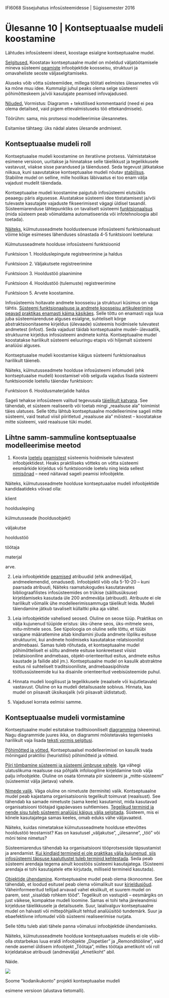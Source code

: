 IFI6068 Sissejuhatus infosüsteemidesse | Sügissemester 2016

# Ülesanne 10 | Kontseptuaalse mudeli koostamine

Lähtudes infosüsteemi ideest, koostage esialgne kontseptuaalne mudel.

<u>Selgitused.</u> Koostatav kontseptuaalne mudel on mõeldud väljatöötamisele mineva süsteemi <u>peamiste</u> infoobjektide koosseisu, struktuuri ja omavaheliste seoste väljaselgitamiseks.

Aluseks võib võtta süsteemiidee, millega töötati eelmistes ülesannetes või ka mõne muu idee. Kummalgi juhul peaks olema selge süsteemi põhimõtteskeem ja/või kasutajate peamised infovajadused.

<u>Nõuded.</u> Vormistus: Diagramm + tekstilised kommentaarid (need ei pea olema detailsed, vaid pigem ettevalmistuseks töö ettekandmisele).

Töörühm: sama, mis protsessi modelleerimise ülesannetes.

Esitamise tähtaeg: üks nädal alates ülesande andmisest.

## Kontseptuaalse mudeli roll

Kontseptuaalse mudeli koostamine on iteratiivne protsess. Valmistatakse esimene versioon, uuritakse ja hinnatakse selle täielikkust ja tegelikkusele vastavust, viiakse sisse parandused ja täiendused. Seda tegevust jätkatakse niikaua, kuni saavutatakse kontseptuaalse mudeli nõutav <u>stabiilsus</u>. Stabiilne mudel on selline, mille hoolikas läbivaatus ei too enam välja vajadust mudelit täiendada.

Kontseptuaalse mudeli koostamine paigutub infosüsteemi elutsüklis peaaegu päris algusesse. Alustatakse süsteemi idee tõstatamisest ja/või tulevaste kasutajate vajaduste fikseerimisest vägagi üldisel tasandil. Süsteemiarenduse lähtepunktiks on tavaliselt süsteemi <u>funktsionaalsus</u> (mida süsteem peab võimaldama automatiseerida või infotehnoloogia abil toetada). 

<u>Näiteks</u>, külmutusseadmete hooldusteenuse infosüsteemi funktsionaalsust võime kõige esimeses lähenduses sõnastada 4-5 funktsiooni loeteluna:

Külmutusseadmete hoolduse infosüsteemi funktsioonid

Funktsioon 1. Hoolduslepingute registreerimine ja haldus

Funktsioon 2. Väljakutsete registreerimine

Funktsioon 3. Hooldustöö plaanimine

Funktsioon 4. Hooldustöö (tulemuste) registreerimine

Funktsioon 5. Arvete koostamine.

Infosüsteemis hoitavate andmete koosseisu ja struktuuri küsimus on väga tähtis. <u>Süsteemi funktsionaalsuse ja andmete koosseisu artikuleerimine peavad praktikas enamasti käima käsikäes</u>. Selle tõttu on enamasti vaja luua juba süsteemiarenduse alguses esialgne, suhteliselt kõrge abstraktsioonitaseme kirjeldus (ülevaade) süsteemis hoidmisele tulevatest andmetest (infost). Seda vajadust täidab kontseptuaalne mudel– ülevaatlik, struktuurne kirjeldus infosüsteemi andmete kohta. Kontseptuaalne mudel koostatakse harilikult süsteemi eeluuringu etapis või hiljemalt süsteemi analüüsi alguses.

Kontseptuaalse mudeli koostamise käigus süsteemi funktsionaalsus harilikult täieneb.

Näiteks, külmutusseadmete hoolduse infosüsteemi infomudeli (ehk kontseptuaalse mudeli) koostamisel võib selguda vajadus lisada süsteemi funktsioonide loetellu täiendav funktsioon:

Funktsioon 6. Hooldusmaterjalide haldus

Sageli tehakse infosüsteem valitud tegevusala <u>täielikult katvana</u>. See tähendab, et süsteem realiseerib või toetab mingi „reaalsuse ala” toimimist täies ulatuses. Selle tõttu lähtub kontseptuaalne modelleerimine sageli mitte süsteemi, vaid teatud viisil piiritletud „reaalsuse ala” mõistest – koostatakse mitte süsteemi, vaid reaalsuse tüki mudel.

## Lihtne samm-sammuline kontseptuaalse modelleerimise meetod

1. Koosta <u>loetelu</u> <u>peamistest</u> süsteemis hoidmisele tulevatest infoobjektidest. Heaks praktiliseks võtteks on võtta süsteemi eesmärkide kirjeldus või funktsioonide loetelu ning leida sellest <u>nimisõnad</u> – need näitavad sageli peamisi infoobjekte.

Näiteks, külmutusseadmete hoolduse kontseptuaalse mudeli infoobjektide kandidaatideks võivad olla:

klient

hooldusleping

külmutusseade (hooldusobjekt)

väljakutse

hooldustöö

töötaja

materjal

arve.

2. Leia infoobjektide <u>peamised</u> atribuudid (ehk andmeväljad, andmeelemendid, omadused). Infoobjektil võib olla 5-10-20 – kuni paarsada atribuuti, Näiteks raamatukogudes kasutatavates bibliograafilistes infosüsteemides on trükise (säilitusüksuse) kirjeldamiseks kasutada üle 200 andmevälja (atribuudi). Atribuute ei ole harilikult võimalik ühe modelleerimissammuga täielikult leida. Mudeli täiendamine jätkub tavaliselt küllaltki pika aja vältel.

3. Leia infoobjektide vahelised seosed. Oluline on seose tüüp. Praktikas on välja kujunenud tüüpide eristus: üks-ühene seos, üks-mitmele seos, mitu-mitmele seos. See tüpoloogia on oluline selle tõttu, et tüübi varajane määratlemine aitab kindlamini jõuda andmete lõpliku esituse struktuurini, kui andmete hoidmiseks kasutatakse relatsioonilist andmebaasi. Samas tuleb rõhutada, et kontseptuaalne mudel põhimõtteliselt ei sõltu andmete esituse konkreetsest viisist (relatsiooniline andmebaas, objekt-orienteeritud esitus, andmete esitus kaustade ja failide abil jm.). Kontseptuaalne mudel on kasulik abstraktne esitus nii suhteliselt traditsiooniliste, andmebaasipõhiste töötlussüsteemide kui ka disainile orienteeritud veebisüsteemide puhul.

4. Hinnata mudeli loogilisust ja tegelikkusele (reaalsele või kujutletavale) vastavust. Oluline on ka mudeli detailsusaste sobivus. Hinnata, kas mudel on piisavalt üksikasjalik (või piisavalt üldistatud).

5. Vajadusel korrata eelmisi samme.

## Kontseptuaalse mudeli vormistamine

Kontseptuaalne mudel esitatakse traditsiooniliselt <u>diagrammina</u> (skeemina). Nagu diagrammide juures ikka, on diagrammi mõistetavaks tegemiseks harilikult vaja lisada <u>teksti vormis selgitusi</u>.

<u>Põhimõtted ja võtted.</u> Kontseptuaalsel modelleerimisel on kasulik teada mõningaid praktilisi (heuristilisi) põhimõtteid ja võtteid.

<u>Piiri tõmbamine süsteemi ja süsteemi ümbruse vahele</u>. Iga vähegi ulatuslikuma reaalsuse osa põhjalik infoloogiline kirjeldamine toob välja palju infoobjekte. Oluline on osata tõmmata piir süsteemi ja „mitte-süsteemi” (süsteemist välja jäetava) vahele.

<u>Nimede valik</u>. Väga oluline on nimetuste (terminite) valik. Kontseptuaalne mudel peab kajastama organisatsioonis tegelikult toimuvat (reaalsust). See tähendab ka samade nimetuste (sama keele) kasutamist, mida kasutavad organisatsiooni töötajad igapäevases suhtlemises. <u>Tegelikud terminid ja nende sisu tuleb süsteemi analüüsi käigus välja selgitada</u>. Süsteem, mis ei kõnele kasutajatega samas keeles, omab eduks vähe väljavaateid.

Näiteks, kuidas nimetatakse külmutusseadmete hoolduse ettevõttes hooldustöö teostamist? Kas on kasutusel „väljakutse”, „ülesanne”, „töö” või mõni teine nimetus?

Süsteemiarendus tähendab ka organisatsiooni tööprotsesside täpsustamist ja arendamist. <u>Kui kindlaid termineid ei ole praktikas välja kujunenud, siis infosüsteemi täpsuse kaalutlustel tuleb terminid kehtestada</u>. Seda peab süsteemi arendaja tegema ainult koostöös süsteemi kasutajatega. (Süsteemi arendaja ei tohi kasutajatele ette kirjutada, milliseid termineid kasutada).

<u>Objektide ühendamine</u>. Kontseptuaalne mudel peab olema ökonoomne. See tähendab, et loodud esitusel peab olema võimalikult suur <u>kirjeldusjõud</u>. Väheinformeeritud tellijad arvavad vahel ekslikult, et suurem mudel on parem, sest „sisaldab rohkem tööd”. Tegelikult on vastupidi – eesmärgiks on just väikese, kompaktse mudeli loomine. Samas ei tohi teha järeleandmisi kirjelduse täielikkusele ja detailsusele. Suur, laialivalguv kontseptuaalne mudel on halvasti või mittepõhjalikult tehtud analüüsitöö tundemärk. Suur ja ebaefektiivne infomudel võib süsteemi realiseerimise nurjata.

Selle tõttu tuleb alati tähele panna võimalusi infoobjektide ühendamiseks.

Näiteks, külmutusseadmete hoolduse kontseptuaalses mudelis ei ole võib-olla otstarbekas luua eraldi infoobjekte „Dispetšer” ja „Remonditööline”, vaid nende asemel üldisem infoobjekt „Töötaja”, milles töötaja ametikoht või roll kirjeldatakse atribuudi (andmevälja) „Ametikoht” abil.

Näide.

![](https://3.bp.blogspot.com/_JFWPvVEBPUA/TQc_3R0m8TI/AAAAAAAAEzo/B8t8lF9snuY/s1600/Alustava+tietomalli.PNG)

Soome "kodanikukonto" projekti kontseptuaalse mudeli

esimene versioon (alustava tietomalli).
